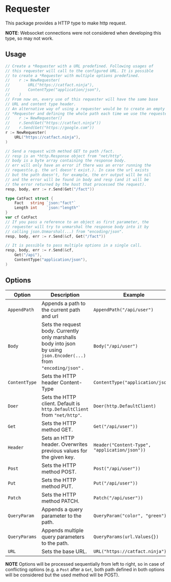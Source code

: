 # Requester

This package provides a HTTP type to make http request.

**NOTE**: Websocket connections were not considered when developing this type, so may not work.

## Usage

```Go
// Create a *Requester with a URL predefined. Following usages of
// this requester will call to the configured URL. It is possible
// to create a *Requester with multiple options predefined.
//    r := NewRequester(
//        URL("https://catfact.ninja"),
//        ContentType("application/json"),
//    )
// From now on, every use of this requester will have the same base
// URL and content type header.
// An alternative way of using a requester would be to create an empty
// *Requester and defining the whole path each time we use the requester.
//    r := NewRequester()
//    r.Send(Get("https://catfact.ninja"))
//    r.Send(Get("https://google.com"))
r := NewRequester(
    URL("https://catfact.ninja"),
)

// Send a request with method GET to path /fact.
// resp is an *http.Response object from "net/http".
// body is a byte array containing the response body.
// err will only have an error if there was an error running the
// request(e.g. the url doesn't exist.). In case the url exists
// but the path doesn't, for example, the err output will be nil
// and the error will be found in body and resp (and it will be
// the error returned by the host that processed the request).
resp, body, err := r.Send(Get("/fact"))

type CatFact struct {
    Fact   string `json:"fact"`
    Length int    `json:"length"`
}
var cf CatFact
// If you pass a reference to an object as first parameter, the
// requester will try to unmarshal the response body into it by
// calling json.Unmarshal(...) from "encoding/json".
resp, body, err := r.Send(&cf, Get("/fact"))

// It is possible to pass multiple options in a single call.
resp, body, err := r.Send(&cf,
    Get("/api"),
    ContentType("application/json"),
)
```

## Options

| Option        | Description                                                                                                               | Example                                       |
| ------------- | ------------------------------------------------------------------------------------------------------------------------- | --------------------------------------------- |
| `AppendPath`  | Appends a path to the current path and url                                                                                | `AppendPath("/api/user")`                     |
| `Body`        | Sets the request body. Currently only marshalls body into json <br> by using `json.Encoder(...)` from `"encoding/json"` . | `Body("/api/user")`                           |
| `ContentType` | Sets the HTTP header Content-Type                                                                                         | `ContentType("application/json")`             |
| `Doer`        | Sets the HTTP client. Default is `http.DefaultClient` from `"net/http"`.                                                  | `Doer(http.DefaultClient)`                    |
| `Get`         | Sets the HTTP method GET.                                                                                                 | `Get("/api/user"))`                           |
| `Header`      | Sets an HTTP header. Overwrites previous values for the given key.                                                        | `Header("Content-Type", "application/json"))` |
| `Post`        | Sets the HTTP method POST.                                                                                                | `Post("/api/user"))`                          |
| `Put`         | Sets the HTTP method PUT.                                                                                                 | `Put("/api/user"))`                           |
| `Patch`       | Sets the HTTP method PATCH.                                                                                               | `Patch("/api/user"))`                         |
| `QueryParam`  | Appends a query parameter to the path.                                                                                    | `QueryParam("color", "green")`                |
| `QueryParams` | Appends multiple query parameters to the path.                                                                            | `QueryParams(url.Values{})`                   |
| `URL`         | Sets the base URL.                                                                                                        | `URL("https://catfact.ninja")`                |

**NOTE** Options will be processed sequentially from left to right, so in case of conflicting options (e.g. a `Post` after a `Get`, both path defined in both options will be considered but the used method will be POST).
